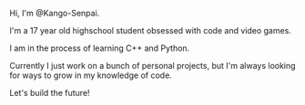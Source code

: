 Hi, I'm @Kango-Senpai.

I'm a 17 year old highschool student obsessed with code and video games.

I am in the process of learning C++ and Python.

Currently I just work on a bunch of personal projects, but I'm always looking for ways to grow in my knowledge of code.

Let's build the future!
